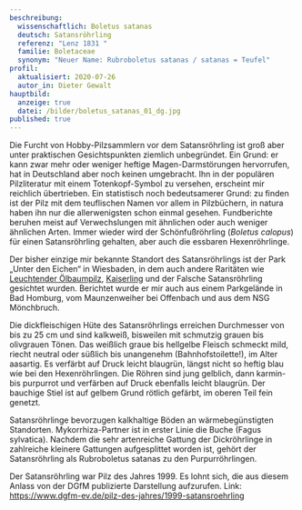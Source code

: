 ```yaml
---
beschreibung:
  wissenschaftlich: Boletus satanas
  deutsch: Satansröhrling
  referenz: "Lenz 1831 "
  familie: Boletaceae
  synonym: "Neuer Name: Rubroboletus satanas / satanas = Teufel"
profil:
  aktualisiert: 2020-07-26
  autor_in: Dieter Gewalt
hauptbild:
  anzeige: true
  datei: /bilder/boletus_satanas_01_dg.jpg
published: true
---
```


Die Furcht von Hobby-Pilzsammlern vor dem Satansröhrling ist groß aber unter praktischen Gesichtspunkten ziemlich unbegründet. Ein Grund: er kann zwar mehr oder weniger heftige Magen-Darmstörungen hervorrufen, hat in Deutschland aber noch keinen umgebracht. Ihn in der populären Pilzliteratur mit einem Totenkopf-Symbol zu versehen, erscheint mir reichlich übertrieben. Ein statistisch noch bedeutsamerer Grund: zu finden ist der Pilz mit dem teuflischen Namen vor allem in Pilzbüchern, in natura haben ihn nur die allerwenigsten schon einmal gesehen. Fundberichte beruhen meist auf Verwechslungen mit ähnlichen oder auch weniger ähnlichen Arten. Immer wieder wird der Schönfußröhrling (*Boletus calopus*) für einen Satansröhrling gehalten, aber auch die essbaren Hexenröhrlinge.

Der bisher einzige mir bekannte Standort des Satansröhrlings ist der Park „Unter den Eichen“ in Wiesbaden, in dem auch andere Raritäten wie [Leuchtender Ölbaumpilz](http://fundkorb.com/pilzportraets/omphalotus-olearius-leuchtender-oelbaumpilz/), [Kaiserling](http://fundkorb.com/pilzportraets/amanita-caesaria-kaiserling/) und der Falsche Satansröhrling gesichtet wurden. Berichtet wurde er mir auch aus einem Parkgelände in Bad Homburg, vom Maunzenweiher bei Offenbach und aus dem NSG Mönchbruch.

Die dickfleischigen Hüte des Satansröhrlings erreichen Durchmesser von bis zu 25 cm und sind kalkweiß, bisweilen mit schmutzig grauen bis olivgrauen Tönen. Das weißlich graue bis hellgelbe Fleisch schmeckt mild, riecht neutral oder süßlich bis unangenehm (Bahnhofstoilette!), im Alter aasartig. Es verfärbt auf Druck leicht blaugrün, längst nicht so heftig blau wie bei den Hexenröhrlingen. Die Röhren sind jung gelblich, dann karmin- bis purpurrot und verfärben auf Druck ebenfalls leicht blaugrün. Der bauchige Stiel ist auf gelbem Grund rötlich gefärbt, im oberen Teil fein genetzt.

Satansröhrlinge bevorzugen kalkhaltige Böden an wärmebegünstigten Standorten. Mykorrhiza-Partner ist in erster Linie die Buche (Fagus sylvatica). Nachdem die sehr artenreiche Gattung der Dickröhrlinge in zahlreiche kleinere Gattungen aufgesplittet worden ist, gehört der Satansröhrling als Rubroboletus satanas zu den Purpurröhrlingen.

Der Satansröhrling war Pilz des Jahres 1999. Es lohnt sich, die aus diesem Anlass von der DGfM publizierte Darstellung aufzurufen. Link: <https://www.dgfm-ev.de/pilz-des-jahres/1999-satansroehrling>



<!--EndFragment-->